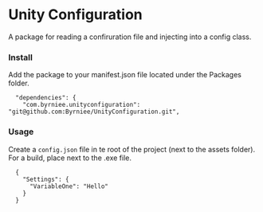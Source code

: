 # Unity Configuration

A package for reading a confiruration file and injecting into a config class.

### Install
Add the package to your manifest.json file located under the Packages folder. 

```
  "dependencies": {
    "com.byrniee.unityconfiguration": "git@github.com:Byrniee/UnityConfiguration.git",
```

### Usage
Create a `config.json` file in te root of the project (next to the assets folder).
For a build, place next to the .exe file.

```
  {
    "Settings": {
      "VariableOne": "Hello"
    }
  }
```
